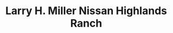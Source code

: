---
title: "Larry H. Miller Nissan Highlands Ranch"
url: /highlands-ranch/larry-h-miller-nissan-highlands-ranch/
shop: Autohaus
---